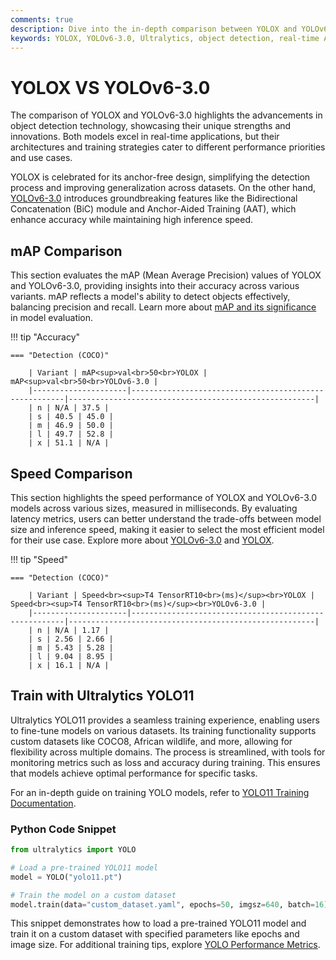 ```yaml
---
comments: true
description: Dive into the in-depth comparison between YOLOX and YOLOv6-3.0, two cutting-edge object detection models. Explore their performance in real-time AI, edge AI applications, and computer vision tasks, and discover which model excels in speed, accuracy, and versatility for modern AI workflows.
keywords: YOLOX, YOLOv6-3.0, Ultralytics, object detection, real-time AI, edge AI, computer vision, AI workflows, model comparison
---
```


# YOLOX VS YOLOv6-3.0

The comparison of YOLOX and YOLOv6-3.0 highlights the advancements in object detection technology, showcasing their unique strengths and innovations. Both models excel in real-time applications, but their architectures and training strategies cater to different performance priorities and use cases.

YOLOX is celebrated for its anchor-free design, simplifying the detection process and improving generalization across datasets. On the other hand, [YOLOv6-3.0](https://docs.ultralytics.com/models/yolov6/) introduces groundbreaking features like the Bidirectional Concatenation (BiC) module and Anchor-Aided Training (AAT), which enhance accuracy while maintaining high inference speed.

## mAP Comparison

This section evaluates the mAP (Mean Average Precision) values of YOLOX and YOLOv6-3.0, providing insights into their accuracy across various variants. mAP reflects a model's ability to detect objects effectively, balancing precision and recall. Learn more about [mAP and its significance](https://www.ultralytics.com/glossary/mean-average-precision-map) in model evaluation.

!!! tip "Accuracy"

    === "Detection (COCO)"

    	| Variant | mAP<sup>val<br>50<br>YOLOX | mAP<sup>val<br>50<br>YOLOv6-3.0 |
    	|---------------------|-------------------------------------------------------|-------------------------------------------------------|
    	| n | N/A | 37.5 |
    	| s | 40.5 | 45.0 |
    	| m | 46.9 | 50.0 |
    	| l | 49.7 | 52.8 |
    	| x | 51.1 | N/A |


## Speed Comparison

This section highlights the speed performance of YOLOX and YOLOv6-3.0 models across various sizes, measured in milliseconds. By evaluating latency metrics, users can better understand the trade-offs between model size and inference speed, making it easier to select the most efficient model for their use case. Explore more about [YOLOv6-3.0](https://docs.ultralytics.com/models/yolov6/) and [YOLOX](https://github.com/Megvii-BaseDetection/YOLOX).

!!! tip "Speed"

    === "Detection (COCO)"

    	| Variant | Speed<br><sup>T4 TensorRT10<br>(ms)</sup><br>YOLOX | Speed<br><sup>T4 TensorRT10<br>(ms)</sup><br>YOLOv6-3.0 |
    	|---------------------|-------------------------------------------------------|-------------------------------------------------------|
    	| n | N/A | 1.17 |
    	| s | 2.56 | 2.66 |
    	| m | 5.43 | 5.28 |
    	| l | 9.04 | 8.95 |
    	| x | 16.1 | N/A |

## Train with Ultralytics YOLO11

Ultralytics YOLO11 provides a seamless training experience, enabling users to fine-tune models on various datasets. Its training functionality supports custom datasets like COCO8, African wildlife, and more, allowing for flexibility across multiple domains. The process is streamlined, with tools for monitoring metrics such as loss and accuracy during training. This ensures that models achieve optimal performance for specific tasks.

For an in-depth guide on training YOLO models, refer to [YOLO11 Training Documentation](https://docs.ultralytics.com/modes/train/).

### Python Code Snippet

```python
from ultralytics import YOLO

# Load a pre-trained YOLO11 model
model = YOLO("yolo11.pt")

# Train the model on a custom dataset
model.train(data="custom_dataset.yaml", epochs=50, imgsz=640, batch=16)
```

This snippet demonstrates how to load a pre-trained YOLO11 model and train it on a custom dataset with specified parameters like epochs and image size. For additional training tips, explore [YOLO Performance Metrics](https://docs.ultralytics.com/guides/yolo-performance-metrics/).
